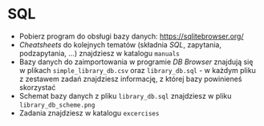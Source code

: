 # SQL

 * Pobierz program do obsługi bazy danych: https://sqlitebrowser.org/
 * *Cheatsheets* do kolejnych tematów (składnia *SQL*, zapytania, podzapytania, ...) znajdziesz w katalogu `manuals`
 * Bazy danych do zaimportowania w programie *DB Browser* znajdują się w plikach `simple_library_db.csv` oraz `library_db.sql` - w każdym pliku z zestawem zadań znajdziesz informację, z której bazy powinieneś skorzystać
 * Schemat bazy danych z pliku `library_db.sql` znajdziesz w pliku `library_db_scheme.png`
 * Zadania znajdziesz w katalogu `excercises`